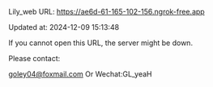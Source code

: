 Lily_web URL: https://ae6d-61-165-102-156.ngrok-free.app

Updated at: 2024-12-09 15:13:48

If you cannot open this URL, the server might be down.

Please contact: 

goley04@foxmail.com Or Wechat:GL_yeaH